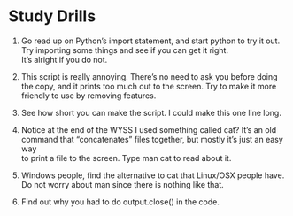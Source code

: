 # Study Drills
 1. Go read up on Python’s import statement, and start python to try it out.  
 Try importing some things and see if you can get it right.  
 It’s alright if you do not.  

 2. This script is really annoying. There’s no need to ask you before doing   
 the copy, and it prints too much out to the screen. Try to make it more  
 friendly to use by removing features.  

 3. See how short you can make the script. I could make this one line long.  

 4. Notice at the end of the WYSS I used something called cat? It’s an old  
 command that “concatenates” files together, but mostly it’s just an easy way  
 to print a file to the screen. Type man cat to read about it.  

 5. Windows people, find the alternative to cat that Linux/OSX people have.  
 Do not worry about man since there is nothing like that.  

 6. Find out why you had to do output.close() in the code.  
 
